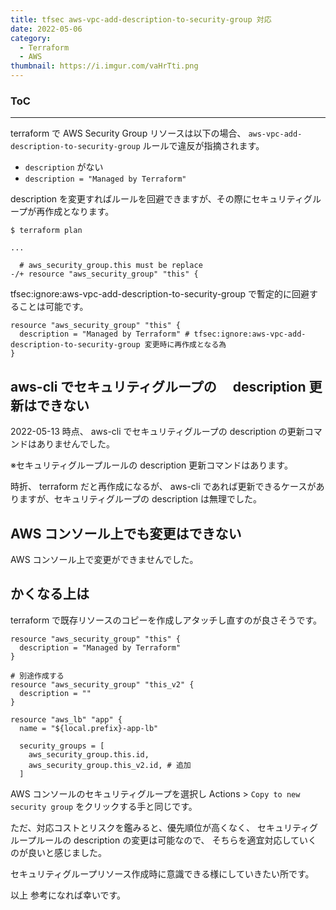 ```yaml
---
title: tfsec aws-vpc-add-description-to-security-group 対応
date: 2022-05-06
category:
  - Terraform
  - AWS
thumbnail: https://i.imgur.com/vaHrTti.png
---
```


<div class="toc">
<div class="toc-content">
<h3 class="menu-label">ToC</h3>
<!-- toc -->
</div>
</div>

---

terraform で AWS Security Group リソースは以下の場合、 `aws-vpc-add-description-to-security-group` ルールで違反が指摘されます。

- `description` がない
- `description = "Managed by Terraform"`

description を変更すればルールを回避できますが、その際にセキュリティグループが再作成となります。

```
$ terraform plan

...

  # aws_security_group.this must be replace
-/+ resource "aws_security_group" "this" {
```

tfsec:ignore:aws-vpc-add-description-to-security-group で暫定的に回避することは可能です。

```
resource "aws_security_group" "this" {
  description = "Managed by Terraform" # tfsec:ignore:aws-vpc-add-description-to-security-group 変更時に再作成となる為
}
```

## aws-cli でセキュリティグループの　 description 更新はできない

2022-05-13 時点、
aws-cli でセキュリティグループの description の更新コマンドはありませんでした。

※セキュリティグループルールの description 更新コマンドはあります。

時折、 terraform だと再作成になるが、 aws-cli であれば更新できるケースがありますが、セキュリティグループの description は無理でした。

## AWS コンソール上でも変更はできない

AWS コンソール上で変更ができませんでした。

## かくなる上は

terraform で既存リソースのコピーを作成しアタッチし直すのが良さそうです。

```
resource "aws_security_group" "this" {
  description = "Managed by Terraform"
}

# 別途作成する
resource "aws_security_group" "this_v2" {
  description = ""
}

resource "aws_lb" "app" {
  name = "${local.prefix}-app-lb"

  security_groups = [
    aws_security_group.this.id,
    aws_security_group.this_v2.id, # 追加
  ]
```

AWS コンソールのセキュリティグループを選択し Actions > `Copy to new security group` をクリックする手と同じです。

ただ、対応コストとリスクを鑑みると、優先順位が高くなく、
セキュリティグループルールの description の変更は可能なので、
そちらを適宜対応していくのが良いと感じました。

セキュリティグループリソース作成時に意識できる様にしていきたい所です。

以上
参考になれば幸いです。

